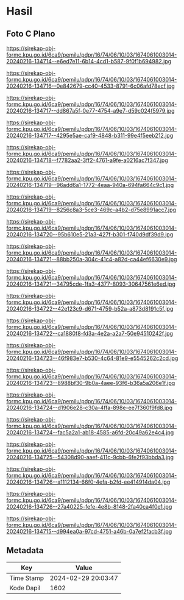 # Hasil

## Foto C Plano

https://sirekap-obj-formc.kpu.go.id/6ca9/pemilu/pdpr/16/74/06/10/03/1674061003014-20240216-134714--e6ed7e11-6b14-4cd1-b587-9f0f1b694982.jpg

https://sirekap-obj-formc.kpu.go.id/6ca9/pemilu/pdpr/16/74/06/10/03/1674061003014-20240216-134716--0e842679-cc40-4533-8791-6c06afd78ecf.jpg

https://sirekap-obj-formc.kpu.go.id/6ca9/pemilu/pdpr/16/74/06/10/03/1674061003014-20240216-134717--dd867a5f-0e77-4754-a9e7-d59c024f5979.jpg

https://sirekap-obj-formc.kpu.go.id/6ca9/pemilu/pdpr/16/74/06/10/03/1674061003014-20240216-134717--4295e5ae-caf9-4848-b311-99e4f5eeb212.jpg

https://sirekap-obj-formc.kpu.go.id/6ca9/pemilu/pdpr/16/74/06/10/03/1674061003014-20240216-134718--f7782aa2-3ff2-4761-a9fe-a0216ac7f347.jpg

https://sirekap-obj-formc.kpu.go.id/6ca9/pemilu/pdpr/16/74/06/10/03/1674061003014-20240216-134719--96add6a1-1772-4eaa-940a-694fa664c9c1.jpg

https://sirekap-obj-formc.kpu.go.id/6ca9/pemilu/pdpr/16/74/06/10/03/1674061003014-20240216-134719--8256c8a3-5ce3-469c-a4b2-d75e8991acc7.jpg

https://sirekap-obj-formc.kpu.go.id/6ca9/pemilu/pdpr/16/74/06/10/03/1674061003014-20240216-134720--95b610e5-21a3-427f-b301-f740d9df39d9.jpg

https://sirekap-obj-formc.kpu.go.id/6ca9/pemilu/pdpr/16/74/06/10/03/1674061003014-20240216-134721--88bb250a-304c-41c4-a82d-ca44ef6630e9.jpg

https://sirekap-obj-formc.kpu.go.id/6ca9/pemilu/pdpr/16/74/06/10/03/1674061003014-20240216-134721--34795cde-1fa3-4377-8093-30647561e6ed.jpg

https://sirekap-obj-formc.kpu.go.id/6ca9/pemilu/pdpr/16/74/06/10/03/1674061003014-20240216-134722--42e123c9-d671-4759-b52a-a873d8191c5f.jpg

https://sirekap-obj-formc.kpu.go.id/6ca9/pemilu/pdpr/16/74/06/10/03/1674061003014-20240216-134722--ca1880f8-fd3a-4e2a-a2a7-50e94510242f.jpg

https://sirekap-obj-formc.kpu.go.id/6ca9/pemilu/pdpr/16/74/06/10/03/1674061003014-20240216-134723--46f983e7-b530-4c64-81e9-e5545262c2cd.jpg

https://sirekap-obj-formc.kpu.go.id/6ca9/pemilu/pdpr/16/74/06/10/03/1674061003014-20240216-134723--8988bf30-9b0a-4aee-93f6-b36a5a206e1f.jpg

https://sirekap-obj-formc.kpu.go.id/6ca9/pemilu/pdpr/16/74/06/10/03/1674061003014-20240216-134724--d1906e28-c30a-4ffa-898e-ee7f360f9fd8.jpg

https://sirekap-obj-formc.kpu.go.id/6ca9/pemilu/pdpr/16/74/06/10/03/1674061003014-20240216-134724--fac5a2a1-ab18-4585-a6fd-20c49a62e4c4.jpg

https://sirekap-obj-formc.kpu.go.id/6ca9/pemilu/pdpr/16/74/06/10/03/1674061003014-20240216-134725--54308d90-aaef-411c-9cbb-6fe2f93bbda3.jpg

https://sirekap-obj-formc.kpu.go.id/6ca9/pemilu/pdpr/16/74/06/10/03/1674061003014-20240216-134726--a1112134-66f0-4efa-b2fd-ee414914da04.jpg

https://sirekap-obj-formc.kpu.go.id/6ca9/pemilu/pdpr/16/74/06/10/03/1674061003014-20240216-134726--27a40225-fefe-4e8b-8148-2fa40ca4f0e1.jpg

https://sirekap-obj-formc.kpu.go.id/6ca9/pemilu/pdpr/16/74/06/10/03/1674061003014-20240216-134715--d994ea0a-97cd-4751-a46b-0a7ef2facb3f.jpg


## Metadata

| Key        | Value               |
| ---------- | ------------------- |
| Time Stamp | 2024-02-29 20:03:47 |
| Kode Dapil | 1602                |




